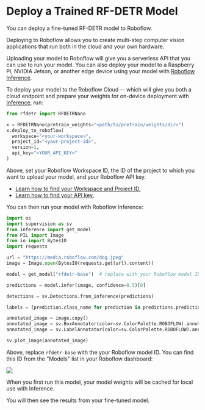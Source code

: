 # Deploy a Trained RF-DETR Model

You can deploy a fine-tuned RF-DETR model to Roboflow.

Deploying to Roboflow allows you to create multi-step computer vision applications that run both in the cloud and your own hardware.

Uploading your model to Roboflow will give you a serverless API that you can use to run your model. You can also deploy your model to a Raspberry Pi, NVIDIA Jetson, or another edge device using your model with [Roboflow Inference](https://inference.roboflow.com).

To deploy your model to the Roboflow Cloud -- which will give you both a cloud endpoint and prepare your weights for on-device deployment with [Inference](https://inference.roboflow.com), run:

```python
from rfdetr import RFDETRNano

x = RFDETRNano(pretrain_weights="<path/to/pretrain/weights/dir>")
x.deploy_to_roboflow(
  workspace="<your-workspace>",
  project_id="<your-project-id>",
  version=1,
  api_key="<YOUR_API_KEY>"
)
```

Above, set your Roboflow Workspace ID, the ID of the project to which you want to upload your model, and your Roboflow API key.

- [Learn how to find your Workspace and Project ID.](https://docs.roboflow.com/developer/authentication/workspace-and-project-ids)
- [Learn how to find your API key.](https://docs.roboflow.com/developer/authentication/find-your-roboflow-api-key)

You can then run your model with Roboflow Inference:

```python
import os
import supervision as sv
from inference import get_model
from PIL import Image
from io import BytesIO
import requests

url = "https://media.roboflow.com/dog.jpeg"
image = Image.open(BytesIO(requests.get(url).content))

model = get_model("rfdetr-base")  # replace with your Roboflow model ID

predictions = model.infer(image, confidence=0.5)[0]

detections = sv.Detections.from_inference(predictions)

labels = [prediction.class_name for prediction in predictions.predictions]

annotated_image = image.copy()
annotated_image = sv.BoxAnnotator(color=sv.ColorPalette.ROBOFLOW).annotate(annotated_image, detections)
annotated_image = sv.LabelAnnotator(color=sv.ColorPalette.ROBOFLOW).annotate(annotated_image, detections, labels)

sv.plot_image(annotated_image)
```

Above, replace `rfdetr-base` with the your Roboflow model ID. You can find this ID from the "Models" list in your Roboflow dashboard:

![](https://media.roboflow.com/rfdetr/models-list.png)

When you first run this model, your model weights will be cached for local use with Inference.

You will then see the results from your fine-tuned model.
